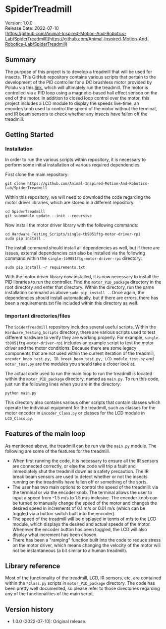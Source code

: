 # SpiderTreadmill

Version: 1.0.0<br>
Release Date: 2022-07-10<br>
[https://github.com/Animal-Inspired-Motion-And-Robotics-Lab/SpiderTreadmill](https://github.com/Animal-Inspired-Motion-And-Robotics-Lab/SpiderTreadmill)

## Summary

The purpose of this project is to develop a treadmill that will be used for insects. This GitHub repository contains various scripts that pertain to the development of the PID controller for a DC brushless motor provided by Pololu via this [link](https://www.pololu.com/product/4842), which will ultimately run the treadmill. The motor is controlled via a PID loop using a magnetic-based hall effect senson on the end of the motor. In addition to closed loop control over the motor, this project includes a LCD module to display the speeds live-time, an encoder/knob used to control the speed of the motor without the terminal, and IR beam sensors to check whether any insects have fallen off the treadmill.

## Getting Started

### Installation

In order to run the various scripts within repository, it is necessary to perform some initial installation of various required dependencies.

First clone the main repository: 

```
git clone https://github.com/Animal-Inspired-Motion-And-Robotics-Lab/SpiderTreadmill
```

Within this repository, we will need to download the code regarding the motor driver libraries, which are stored in a different repository.

```
cd SpiderTreadmill
git submodule update --init --recursive
```

Now install the motor driver library with the following commands:

```
cd Hardware_Testing_Scripts/single-tb9051ftg-motor-driver-rpi
sudo pip install .
```

The install command should install all dependencies as well, but if there are issues, external dependencies can also be installed via the following command within the `single-tb9051ftg-motor-driver-rpi` directory:

```
sudo pip install -r requirements.txt
```

With the motor driver library now installed, it is now necessary to install the PID libraries to run the controller. Find the `motor_PID_package` directory in the root directory and enter that directory. Within the directory, run the same installation command as above `sudo pip install .`. Once again, the dependencies should install automatically, but if there are errors, there has been a requirements.txt file included within this directory as well.

### Important directories/files

The `SpiderTreadmill` repository includes several useful scripts. Within the `Hardware_Testing_Scripts` directory, there are various scripts used to test different hardware to verify they are working properly. For example, `single-tb9051ftg-motor-driver-rpi` includes an example script to test the motor driver and the motor conditions. Because there are some legacy components that are not used within the current iteration of the treadmill, `encoder_knob_test.py, IR_break_beam_test.py, LCD_module_test.py` and `motor_test.py` are the modules you should take a closer look at.

The actual code used to run the main loop to run the treadmill is located within the `motor_PID_package` directory, named as `main.py`. To run this code, just run the following lines when you are in the directory:

```
python main.py
```

This directory also contains various other scripts that contain classes which operate the individual equipment for the treadmill, such as classes for the motor encoder in `Encoder_Class.py` or classes for the LCD module in `LCD_Class.py`.

## Features of the main loop

As mentioned above, the treadmill can be run via the `main.py` module. The following are some of the features for the treadmill.

* When first running the code, it is necessary to ensure all the IR sensors are connected correctly, or else the code will trip a fault and immediately shut the treadmill down as a safety precaution. The IR break beam sensors are used to detect whether or not the insects running on the treadmills have fallen off or something of the sorts. 
* The user has two main options to control the speed of the treadmill: via the terminal or via the encoder knob. The terminal allows the user to input a speed from -1.5 m/s to 1.5 m/s inclusive. The encoder knob can be turned to manually change the speed of the motor and changes the desired speed in increments of 0.1 m/s or 0.01 m/s (which can be toggled via a button switch built into the encoder).
* The speed of the treadmill will be displayed in terms of m/s to the LCD module, which displays the desired and actual speeds of the motor. Whenever the encoder button has been toggled, the LCD will also display what increment has been chosen.
* There has been a "ramping" function built into the code to reduce stress on the motor driver, which means changing the velocity of the motor will not be instantaneous (a bit similar to a human treadmill).

## Library reference

Most of the functionality of the treadmill, LCD, IR sensors, etc. are contained within the `*Class.py` scripts in  `motor_PID_package` directory. The code has been pretty well documented, so please refer to those directories regarding any of the functionalities of the main script.

## Version history

* 1.0.0 (2022-07-10): Original release.